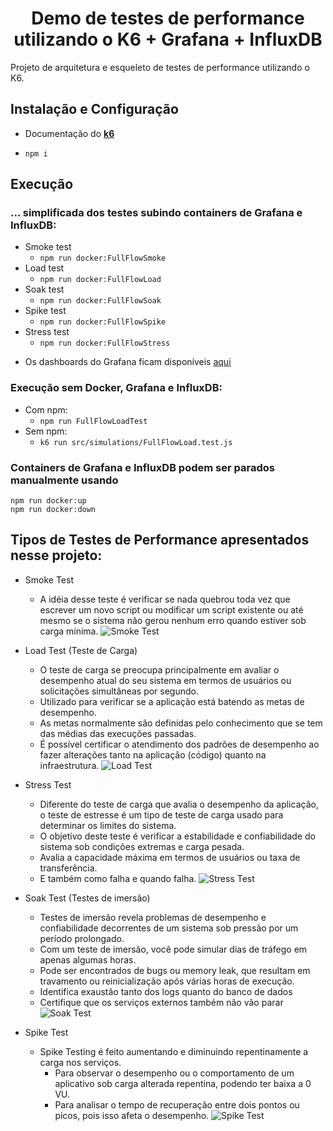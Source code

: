 <h1 align="center">Demo de testes de performance utilizando o K6 + Grafana + InfluxDB</h1>

Projeto de arquitetura e esqueleto de testes de performance utilizando o K6.

## Instalação e Configuração

- Documentação do [**k6**](https://k6.io/docs/getting-started/installation/)

- ```npm i```   

## Execução

### ... simplificada dos testes subindo containers de Grafana e InfluxDB: 

- Smoke test 
  -  ```npm run docker:FullFlowSmoke```
- Load test 
  -  ```npm run docker:FullFlowLoad```
- Soak test 
  -  ```npm run docker:FullFlowSoak```
- Spike test 
  -  ```npm run docker:FullFlowSpike```
- Stress test 
  -  ```npm run docker:FullFlowStress```

* Os dashboards do Grafana ficam disponíveis [aqui](http://localhost:3000/d/k6/k6-load-testing-results?orgId=1&refresh=5s)

### Execução sem Docker, Grafana e InfluxDB: 
- Com npm:
  - ```npm run FullFlowLoadTest```    
- Sem npm:
  - ```k6 run src/simulations/FullFlowLoad.test.js```

### Containers de Grafana e InfluxDB podem ser parados manualmente usando 
  ```npm run docker:up```  
  ```npm run docker:down```  

## Tipos de Testes de Performance apresentados nesse projeto:  
- Smoke Test
  - A idéia desse teste é verificar se nada quebrou toda vez que escrever um novo script ou modificar um script existente ou até mesmo se o sistema não gerou nenhum erro quando estiver sob carga mínima.
![Smoke Test](https://k6.io/docs/static/243effef66c366044cc692f439cfb9a3/448f2/smoke-test.png)


- Load Test (Teste de Carga)
  - O teste de carga se preocupa principalmente em avaliar o desempenho atual do seu sistema em termos de usuários ou solicitações simultâneas por segundo.
  - Utilizado para verificar se a aplicação está batendo as metas de desempenho.
  - As metas normalmente são definidas pelo conhecimento que se tem das médias das execuções passadas.
  - É possível certificar o atendimento dos padrões de desempenho ao fazer alterações tanto na aplicação (código) quanto na infraestrutura.
![Load Test](https://k6.io/docs/static/53c756573c738528633ed7b67a7819df/52df6/load-test.png)

- Stress Test 
  - Diferente do teste de carga que avalia o desempenho da aplicação, o teste de estresse é um tipo de teste de carga usado para determinar os limites do sistema. 
  - O objetivo deste teste é verificar a estabilidade e confiabilidade do sistema sob condições extremas e carga pesada.
  - Avalia a capacidade máxima em termos de usuários ou taxa de transferência.
  - E também como falha e quando falha.
![Stress Test](https://k6.io/docs/static/5a1571e3a4df83a907e0346e586c784f/e134c/stress-test.png)

- Soak Test (Testes de imersão)
  - Testes de imersão revela problemas de desempenho e confiabilidade decorrentes de um sistema sob pressão por um período prolongado.
  - Com um teste de imersão, você pode simular dias de tráfego em apenas algumas horas.
  - Pode ser encontrados de bugs ou memory leak, que resultam em travamento ou reinicialização após várias horas de execução.
  - Identifica exaustão tanto dos logs quanto do banco de dados
  - Certifique que os serviços externos também não vão parar
![Soak Test](https://k6.io/docs/static/d0a41ac91b107891e1fe9ef45d410e5b/deb37/soak-test.png)

- Spike Test
  - Spike Testing é feito aumentando e diminuindo repentinamente a carga nos serviços.
    - Para observar o desempenho ou o comportamento de um aplicativo sob carga alterada repentina, podendo ter baixa a 0 VU.
    - Para analisar o tempo de recuperação entre dois pontos ou picos, pois isso afeta o desempenho.
![Spike Test](https://www.ubik-ingenierie.com/wp-content/uploads/2019/01/Spike-Test.png)

